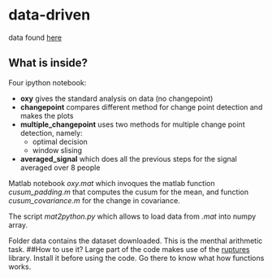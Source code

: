 # data-driven
data found   [here](http://bnci-horizon-2020.eu/database/data-sets)
## What is inside?
Four ipython notebook:
* **oxy** gives the standard analysis on data (no changepoint)
* **changepoint** compares different method for change point detection and makes the plots
* **multiple_changepoint** uses two methods for multiple change point detection, namely:
	* optimal decision
	* window slising
* **averaged_signal** which does all the previous steps for the signal averaged over 8 people

Matlab notebook *oxy.mat* which  invoques the matlab function  *cusum_padding.m* that computes the cusum for the mean, and function *cusum_covariance.m* for the change in covariance. 

The script *mat2python.py* which allows to load data from *.mat* into numpy array.

Folder data contains the dataset downloaded. This is the menthal arithmetic task.
##How to use it?
Large part of the code makes use of the [ruptures](http://ctruong.perso.math.cnrs.fr/ruptures-docs/build/html/index.html)  library. Install it before using the code. Go there to know what how functions works.
